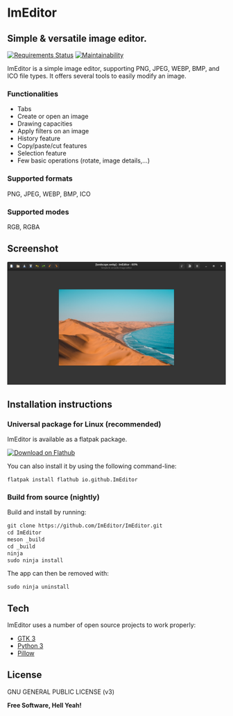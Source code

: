 # ImEditor

## Simple & versatile image editor.

[![Requirements Status](https://requires.io/github/ImEditor/ImEditor/requirements.svg?branch=master)](https://requires.io/github/ImEditor/ImEditor/requirements/?branch=master)
[![Maintainability](https://api.codeclimate.com/v1/badges/0b9e7af147bd50c8f76d/maintainability)](https://codeclimate.com/github/ImEditor/ImEditor/maintainability)

ImEditor is a simple image editor, supporting PNG, JPEG, WEBP, BMP, and ICO file types.
It offers several tools to easily modify an image.

### Functionalities

- Tabs
- Create or open an image
- Drawing capacities
- Apply filters on an image
- History feature
- Copy/paste/cut features
- Selection feature
- Few basic operations (rotate, image details,…)

### Supported formats

PNG, JPEG, WEBP, BMP, ICO

### Supported modes

RGB, RGBA

## Screenshot

![ImEditor](data/screenshots/screen1.png)

## Installation instructions

### Universal package for Linux (recommended)

ImEditor is available as a flatpak package.

<a href='https://flathub.org/apps/details/io.github.ImEditor'><img width='240' alt='Download on Flathub' src='https://flathub.org/assets/badges/flathub-badge-en.png'/></a>

You can also install it by using the following command-line:

    flatpak install flathub io.github.ImEditor

### Build from source (nightly)

Build and install by running:

    git clone https://github.com/ImEditor/ImEditor.git
    cd ImEditor
    meson _build
    cd _build
    ninja
    sudo ninja install

The app can then be removed with:

    sudo ninja uninstall

## Tech

ImEditor uses a number of open source projects to work properly:

- [GTK 3](https://www.gtk.org)
- [Python 3](https://www.python.org)
- [Pillow](https://python-pillow.org)

## License

GNU GENERAL PUBLIC LICENSE (v3)

**Free Software, Hell Yeah!**

